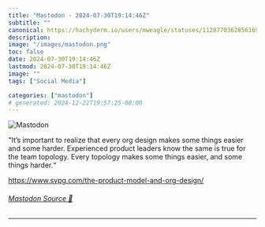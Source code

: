 ```yaml
---
title: "Mastodon - 2024-07-30T19:14:46Z"
subtitle: ""
canonical: https://hachyderm.io/users/mweagle/statuses/112877036285616975
description:
image: "/images/mastodon.png"
toc: false
date: 2024-07-30T19:14:46Z
lastmod: 2024-07-30T19:14:46Z
image: ""
tags: ["Social Media"]

categories: ["mastodon"]
# generated: 2024-12-22T19:57:25-08:00
---
```

![Mastodon](/images/mastodon.png)

<p>&quot;It’s important to realize that every org design makes some things easier and some harder.  Experienced product leaders know the same is true for the team topology. Every topology makes some things easier, and some things harder.“</p><p><a href="https://www.svpg.com/the-product-model-and-org-design/" target="_blank" rel="nofollow noopener noreferrer" translate="no"><span class="invisible">https://www.</span><span class="ellipsis">svpg.com/the-product-model-and</span><span class="invisible">-org-design/</span></a></p>


###### [Mastodon Source 🐘](https://hachyderm.io/@mweagle/112877036285616975)

___
